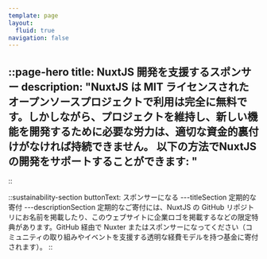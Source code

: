 ```yaml
---
template: page
layout:
  fluid: true
navigation: false
---
```

::page-hero
title: NuxtJS 開発を支援するスポンサー
description: "NuxtJS は MIT ライセンスされたオープンソースプロジェクトで利用は完全に無料です。しかしながら、プロジェクトを維持し、新しい機能を開発するために必要な労力は、適切な資金的裏付けがなければ持続できません。
以下の方法でNuxtJSの開発をサポートすることができます:
"
---
::

::sustainability-section
buttonText: スポンサーになる
---titleSection
定期的な寄付
---descriptionSection
定期的なご寄付には、NuxtJS の GitHub リポジトリにお名前を掲載したり、このウェブサイトに企業ロゴを掲載するなどの限定特典があります。GitHub 経由で Nuxter またはスポンサーになってください（コミュニティの取り組みやイベントを支援する透明な経費モデルを持つ基金に寄付されます）。
::
